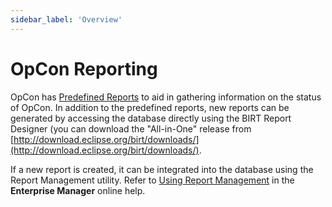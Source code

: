 ```yaml
---
sidebar_label: 'Overview'
---
```


# OpCon Reporting

OpCon has [Predefined Reports](./predefined.md) to aid in gathering information on the status of OpCon. In addition to the predefined reports, new reports can be generated by accessing the database directly using the BIRT Report Designer (you can download the "All-in-One" release from [http://download.eclipse.org/birt/downloads/](http://download.eclipse.org/birt/downloads/).

If a new report is created, it can be integrated into the database using the Report Management utility. Refer to [Using Report Management](../Files/UI/Enterprise-Manager/Using-Report-Management.md) in the **Enterprise Manager** online help.
